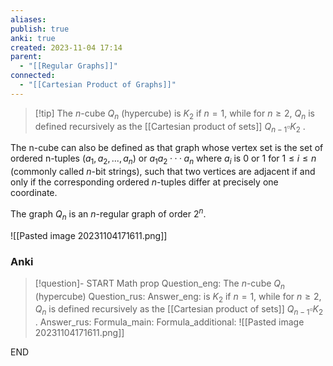```yaml
---
aliases: 
publish: true
anki: true
created: 2023-11-04 17:14
parent:
  - "[[Regular Graphs]]"
connected:
  - "[[Cartesian Product of Graphs]]"
---
```

> [!tip] The $n$-cube ${} Q_n {}$ (hypercube)
is ${} K_2$ if $n = 1$, 
while for $n ≥ 2$, ${} Q_n {}$ is defined recursively as the [[Cartesian product of sets]] ${} Q_{n−1} \square K_2 {}$ . 

The n-cube can also be defined as that graph whose vertex set is the set of ordered n-tuples ${} (a_1, a_2, . . . , a_n) {}$ or ${} a_1a_2 ···a_n {}$ where ${} a_i {}$ is $0 {}$ or $1 {}$ for $1 ≤ i ≤ n$ (commonly called ${} n {}$-bit strings), such that two vertices are adjacent if and only if the corresponding ordered $n$-tuples differ at precisely one coordinate. 

The graph ${} Q_n$ is an $n$-regular graph of order $2^n {}$. 

![[Pasted image 20231104171611.png]]



### Anki
> [!question]-
START
Math prop
Question_eng: The $n$-cube ${} Q_n {}$ (hypercube)
Question_rus: 
Answer_eng: is ${} K_2$ if $n = 1$, 
while for $n ≥ 2$, ${} Q_n {}$ is defined recursively as the [[Cartesian product of sets]] ${} Q_{n−1} \square K_2 {}$ . 
Answer_rus: 
Formula_main: 
Formula_additional: ![[Pasted image 20231104171611.png]]
<!--ID: 1699164293883-->
END








